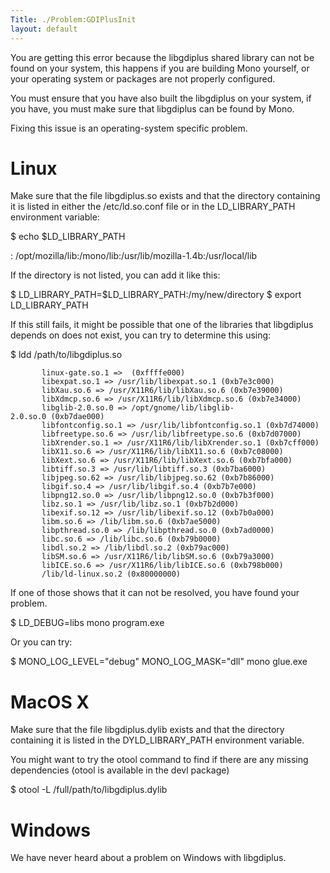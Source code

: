 ```yaml
---
Title: ./Problem:GDIPlusInit
layout: default
---
```


You are getting this error because the libgdiplus shared library can not
be found on your system, this happens if you are building Mono yourself,
or your operating system or packages are not properly configured.

You must ensure that you have also built the libgdiplus on your system,
if you have, you must make sure that libgdiplus can be found by Mono.

Fixing this issue is an operating-system specific problem.

Linux
=====

Make sure that the file libgdiplus.so exists and that the directory
containing it is listed in either the /etc/ld.so.conf file or in the
LD\_LIBRARY\_PATH environment variable:

<bash> \$ echo \$LD\_LIBRARY\_PATH

:   /opt/mozilla/lib:/mono/lib:/usr/lib/mozilla-1.4b:/usr/local/lib

</bash>

If the directory is not listed, you can add it like this:

<bash> \$ LD\_LIBRARY\_PATH=\$LD\_LIBRARY\_PATH:/my/new/directory \$
export LD\_LIBRARY\_PATH </bash>

If this still fails, it might be possible that one of the libraries that
libgdiplus depends on does not exist, you can try to determine this
using:

<bash> \$ ldd /path/to/libgdiplus.so

`       linux-gate.so.1 =>  (0xffffe000)`\
`       libexpat.so.1 => /usr/lib/libexpat.so.1 (0xb7e3c000)`\
`       libXau.so.6 => /usr/X11R6/lib/libXau.so.6 (0xb7e39000)`\
`       libXdmcp.so.6 => /usr/X11R6/lib/libXdmcp.so.6 (0xb7e34000)`\
`       libglib-2.0.so.0 => /opt/gnome/lib/libglib-2.0.so.0 (0xb7dae000)`\
`       libfontconfig.so.1 => /usr/lib/libfontconfig.so.1 (0xb7d74000)`\
`       libfreetype.so.6 => /usr/lib/libfreetype.so.6 (0xb7d07000)`\
`       libXrender.so.1 => /usr/X11R6/lib/libXrender.so.1 (0xb7cff000)`\
`       libX11.so.6 => /usr/X11R6/lib/libX11.so.6 (0xb7c08000)`\
`       libXext.so.6 => /usr/X11R6/lib/libXext.so.6 (0xb7bfa000)`\
`       libtiff.so.3 => /usr/lib/libtiff.so.3 (0xb7ba6000)`\
`       libjpeg.so.62 => /usr/lib/libjpeg.so.62 (0xb7b86000)`\
`       libgif.so.4 => /usr/lib/libgif.so.4 (0xb7b7e000)`\
`       libpng12.so.0 => /usr/lib/libpng12.so.0 (0xb7b3f000)`\
`       libz.so.1 => /usr/lib/libz.so.1 (0xb7b2d000)`\
`       libexif.so.12 => /usr/lib/libexif.so.12 (0xb7b0a000)`\
`       libm.so.6 => /lib/libm.so.6 (0xb7ae5000)`\
`       libpthread.so.0 => /lib/libpthread.so.0 (0xb7ad0000)`\
`       libc.so.6 => /lib/libc.so.6 (0xb79b0000)`\
`       libdl.so.2 => /lib/libdl.so.2 (0xb79ac000)`\
`       libSM.so.6 => /usr/X11R6/lib/libSM.so.6 (0xb79a3000)`\
`       libICE.so.6 => /usr/X11R6/lib/libICE.so.6 (0xb798b000)`\
`       /lib/ld-linux.so.2 (0x80000000)`

</bash>

If one of those shows that it can not be resolved, you have found your
problem.

<bash> \$ LD\_DEBUG=libs mono program.exe </bash>

Or you can try:

<bash> \$ MONO\_LOG\_LEVEL="debug" MONO\_LOG\_MASK="dll" mono glue.exe
</bash>

MacOS X
=======

Make sure that the file libgdiplus.dylib exists and that the directory
containing it is listed in the DYLD\_LIBRARY\_PATH environment variable.

You might want to try the otool command to find if there are any missing
dependencies (otool is available in the devl package)

<bash> \$ otool -L /full/path/to/libgdiplus.dylib </bash>

Windows
=======

We have never heard about a problem on Windows with libgdiplus.
